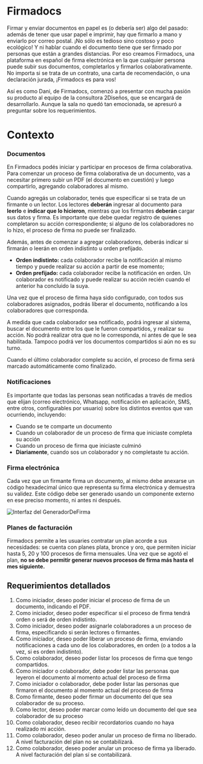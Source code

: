 # Firmadocs
Firmar y enviar documentos en papel es (o debería ser) algo del pasado: además de tener que usar papel e imprimir, hay que firmarlo a mano y enviarlo por correo postal. ¡No sólo es tedioso sino costoso y poco ecológico! Y ni hablar cuando el documento tiene que ser firmado por personas que están a grandes distancias. Por eso creamos Firmadocs, una plataforma en español de firma electrónica en la que cualquier persona puede subir sus documentos, completarlos y firmarlos colaborativamente. No importa si se trata de un contrato, una carta de recomendación, o una declaración jurada, ¡Firmadocs es para vos! 

Así es como Dani, de Firmadocs, comenzó a presentar con mucha pasión su producto al equipo de la consultora 2Diseños, que se encargará de desarrollarlo. Aunque la sala no quedó tan emocionada, se apresuró a preguntar sobre los requerimientos. 

# Contexto
### Documentos
En Firmadocs podés iniciar y participar en procesos de firma colaborativa. Para comenzar un proceso de firma colaborativa de un documento, vas a necesitar primero subir un PDF (el documento en cuestión) y luego compartirlo, agregando colaboradores al mismo. 

Cuando agregás un colaborador, tenés que especificar si se trata de un firmante o un lector. Los lectores **deberán** ingresar al documento para **leerlo** e **indicar que lo hicieron**, mientras que los firmantes **deberán** cargar sus datos y firma. Es importante que debe quedar registro de quienes completaron su acción correspondiente; si alguno de los colaboradores no lo hizo, el proceso de firma no puede ser finalizado.  

Además, antes de comenzar a agregar colaboradores, deberás indicar si firmarán o leerán en orden indistinto u orden prefijado.

* **Orden indistinto:** cada colaborador recibe la notificación al mismo tiempo y puede realizar su acción a partir de ese momento;
* **Orden prefijado:** cada colaborador recibe la notificación en orden. Un colaborador es notificado y puede realizar su acción recién cuando el anterior ha concluido la suya.

Una vez que el proceso de firma haya sido configurado, con todos sus colaboradores asignados, podrás liberar el documento, notificando a los colaboradores que corresponda.

A medida que cada colaborador sea notificado, podrá ingresar al sistema, buscar el documento entre los que le fueron compartidos, y realizar su acción. No podrá realizar otra que no le corresponda, ni antes de que le sea habilitada. Tampoco podrá ver los documentos compartidos si aún no es su turno. 

Cuando el último colaborador complete su acción, el proceso de firma será marcado automáticamente como finalizado.  

### Notificaciones
Es importante que todas las personas sean notificadas a través de medios que elijan (correo electrónico, Whatsapp, notificación en aplicación, SMS, entre otros, configurables por usuario) sobre los distintos eventos que van ocurriendo, incluyendo: 
* Cuando se te comparte un documento
* Cuando un colaborador de un proceso de firma que iniciaste completa su acción
* Cuando un proceso de firma que iniciaste culminó
* **Diariamente**, cuando sos un colaborador y no completaste tu acción.

### Firma electrónica

Cada vez que un firmante firma un documento, al mismo debe anexarse un código hexadecimal único que representa su firma electrónica y demuestra su validez. Este código debe ser generado usando un componente externo en ese preciso momento, ni antes ni después.  

![Interfaz del GeneradorDeFirma](https://www.plantuml.com/plantuml/img/7SZ12O0m30NGUwVuHuLEu5bq02U8zYk1Df7GcxYxu3i-jSuuvI1M6aEAnyn5emcU15n_nX-3UTk36NApLYsUmIPQCpehJpSVCM7heNQbzmC0)

### Planes de facturación

Firmadocs permite a les usuaries contratar un plan acorde a sus necesidades: se cuenta con planes plata, bronce y oro, que permiten iniciar hasta 5, 20 y 100 procesos de firma mensuales. Una vez que se agotó el plan, **no se debe permitir generar nuevos procesos de firma más hasta el mes siguiente.**

## Requerimientos detallados

1) Como iniciador, deseo poder iniciar el proceso de firma de un documento, indicando el PDF.
2) Como iniciador, deseo poder especificar si el proceso de firma tendrá orden o será de orden indistinto.
3) Como iniciador, deseo poder asignarle colaboradores a un proceso de firma, especificando si serán lectores o firmantes.
4) Como iniciador, deseo poder liberar un proceso de firma, enviando notificaciones a cada uno de los colaboradores, en orden (o a todos a la vez, si es orden indistinto).
5) Como colaborador, deseo poder listar los procesos de firma que tengo compartidos.
6) Como iniciador o colaborador, debe poder listar las personas que leyeron el documento al momento actual del proceso de firma
7) Como iniciador o colaborador, debe poder listar las personas que firmaron el documento al momento actual del proceso de firma
8) Como firmante, deseo poder firmar un documento del que sea colaborador de su proceso.
9) Como lector, deseo poder marcar como leído un documento del que sea colaborador de su proceso
10) Como colaborador, deseo recibir recordatorios cuando no haya realizado mi acción.
11) Como colaborador, deseo poder anular un proceso de firma no liberado. A nivel facturación del plan no se contabilizará.
12) Como colaborador, deseo poder anular un proceso de firma ya liberado. A nivel facturación del plan sí se contabilizará.